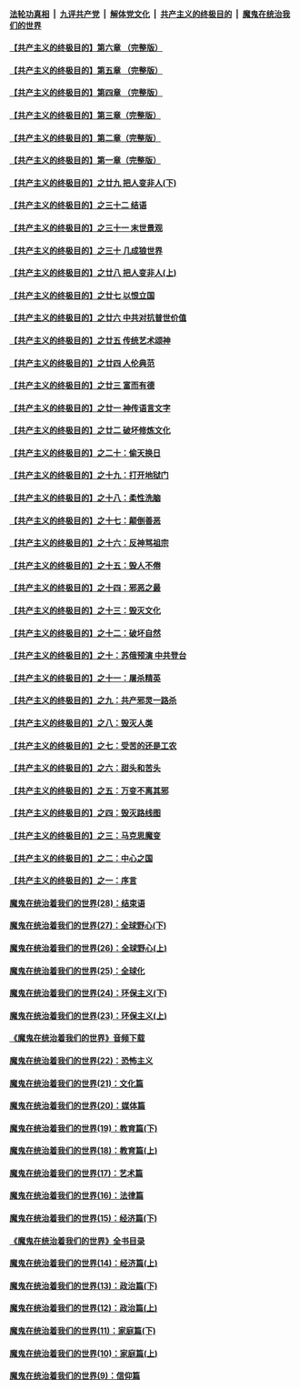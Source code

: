 ####  [法轮功真相](../../../../basic/blob/master/README.md?t=02061313) &nbsp;|&nbsp; [九评共产党](../../../../9ping.md/blob/master/README.md?t=02061313) &nbsp;|&nbsp; [解体党文化](../../../../jtdwh.md/blob/master/README.md?t=02061313)  &nbsp;|&nbsp; [共产主义的终极目的](../../../../gczydzjmd.md/blob/master/README.md?t=02061313) &nbsp;|&nbsp; [魔鬼在统治我们的世界](../../../../mgztzwmdsj.md/blob/master/README.md?t=02061313) 

#### [【共产主义的终极目的】第六章 （完整版）](../pages/nsc422/n11428913.md?t=02061313) 

#### [【共产主义的终极目的】第五章 （完整版）](../pages/nsc422/n11428912.md?t=02061313) 

#### [【共产主义的终极目的】第四章 （完整版）](../pages/nsc422/n11428907.md?t=02061313) 

#### [【共产主义的终极目的】第三章（完整版）](../pages/nsc422/n11428848.md?t=02061313) 

#### [【共产主义的终极目的】第二章（完整版）](../pages/nsc422/n11428831.md?t=02061313) 

#### [【共产主义的终极目的】第一章（完整版）](../pages/nsc422/n11417651.md?t=02061313) 

#### [【共产主义的终极目的】之廿九 把人变非人(下)](../pages/nsc422/n11344140.md?t=02061313) 

#### [【共产主义的终极目的】之三十二 结语](../pages/nsc422/n11360535.md?t=02061313) 

#### [【共产主义的终极目的】之三十一 末世景观](../pages/nsc422/n11351129.md?t=02061313) 

#### [【共产主义的终极目的】之三十 几成狼世界](../pages/nsc422/n11348280.md?t=02061313) 

#### [【共产主义的终极目的】之廿八 把人变非人(上)](../pages/nsc422/n11340492.md?t=02061313) 

#### [【共产主义的终极目的】之廿七 以恨立国](../pages/nsc422/n11336944.md?t=02061313) 

#### [【共产主义的终极目的】之廿六 中共对抗普世价值](../pages/nsc422/n11324785.md?t=02061313) 

#### [【共产主义的终极目的】之廿五 传统艺术颂神](../pages/nsc422/n11296396.md?t=02061313) 

#### [【共产主义的终极目的】之廿四 人伦典范](../pages/nsc422/n11296397.md?t=02061313) 

#### [【共产主义的终极目的】之廿三 富而有德](../pages/nsc422/n11283598.md?t=02061313) 

#### [【共产主义的终极目的】之廿一 神传语言文字](../pages/nsc422/n11263265.md?t=02061313) 

#### [【共产主义的终极目的】之廿二 破坏修炼文化](../pages/nsc422/n11245728.md?t=02061313) 

#### [【共产主义的终极目的】之二十：偷天换日](../pages/nsc422/n11238846.md?t=02061313) 

#### [【共产主义的终极目的】之十九：打开地狱门](../pages/nsc422/n11206376.md?t=02061313) 

#### [【共产主义的终极目的】之十八：柔性洗脑](../pages/nsc422/n11199994.md?t=02061313) 

#### [【共产主义的终极目的】之十七：颠倒善恶](../pages/nsc422/n11179782.md?t=02061313) 

#### [【共产主义的终极目的】之十六：反神骂祖宗](../pages/nsc422/n11166798.md?t=02061313) 

#### [【共产主义的终极目的】之十五：毁人不倦](../pages/nsc422/n11166792.md?t=02061313) 

#### [【共产主义的终极目的】之十四：邪恶之最](../pages/nsc422/n11150249.md?t=02061313) 

#### [【共产主义的终极目的】之十三：毁灭文化](../pages/nsc422/n11135227.md?t=02061313) 

#### [【共产主义的终极目的】之十二：破坏自然](../pages/nsc422/n11135214.md?t=02061313) 

#### [【共产主义的终极目的】之十：苏俄预演 中共登台](../pages/nsc422/n11118424.md?t=02061313) 

#### [【共产主义的终极目的】之十一：屠杀精英](../pages/nsc422/n11118442.md?t=02061313) 

#### [【共产主义的终极目的】之九：共产邪灵一路杀](../pages/nsc422/n11114139.md?t=02061313) 

#### [【共产主义的终极目的】之八：毁灭人类](../pages/nsc422/n11108503.md?t=02061313) 

#### [【共产主义的终极目的】之七：受苦的还是工农](../pages/nsc422/n11101809.md?t=02061313) 

#### [【共产主义的终极目的】之六：甜头和苦头](../pages/nsc422/n11096971.md?t=02061313) 

#### [【共产主义的终极目的】之五：万变不离其邪](../pages/nsc422/n11091285.md?t=02061313) 

#### [【共产主义的终极目的】之四：毁灭路线图](../pages/nsc422/n11086284.md?t=02061313) 

#### [【共产主义的终极目的】之三：马克思魔变](../pages/nsc422/n11061941.md?t=02061313) 

#### [【共产主义的终极目的】之二：中心之国](../pages/nsc422/n11047728.md?t=02061313) 

#### [【共产主义的终极目的】之一：序言](../pages/nsc422/n11086077.md?t=02061313) 

#### [魔鬼在统治着我们的世界(28)：结束语](../pages/nsc422/n10936246.md?t=02061313) 

#### [魔鬼在统治着我们的世界(27)：全球野心(下)](../pages/nsc422/n10928319.md?t=02061313) 

#### [魔鬼在统治着我们的世界(26)：全球野心(上)](../pages/nsc422/n10900318.md?t=02061313) 

#### [魔鬼在统治着我们的世界(25)：全球化](../pages/nsc422/n10788205.md?t=02061313) 

#### [魔鬼在统治着我们的世界(24)：环保主义(下)](../pages/nsc422/n10695307.md?t=02061313) 

#### [魔鬼在统治着我们的世界(23)：环保主义(上)](../pages/nsc422/n10688613.md?t=02061313) 

#### [《魔鬼在统治着我们的世界》音频下载](../pages/nsc422/n10635553.md?t=02061313) 

#### [魔鬼在统治着我们的世界(22)：恐怖主义](../pages/nsc422/n10614727.md?t=02061313) 

#### [魔鬼在统治着我们的世界(21)：文化篇](../pages/nsc422/n10597706.md?t=02061313) 

#### [魔鬼在统治着我们的世界(20)：媒体篇](../pages/nsc422/n10586579.md?t=02061313) 

#### [魔鬼在统治着我们的世界(19)：教育篇(下)](../pages/nsc422/n10564808.md?t=02061313) 

#### [魔鬼在统治着我们的世界(18)：教育篇(上)](../pages/nsc422/n10526970.md?t=02061313) 

#### [魔鬼在统治着我们的世界(17)：艺术篇](../pages/nsc422/n10499093.md?t=02061313) 

#### [魔鬼在统治着我们的世界(16)：法律篇](../pages/nsc422/n10485969.md?t=02061313) 

#### [魔鬼在统治着我们的世界(15)：经济篇(下)](../pages/nsc422/n10469975.md?t=02061313) 

#### [《魔鬼在统治着我们的世界》全书目录](../pages/nsc422/n10464261.md?t=02061313) 

#### [魔鬼在统治着我们的世界(14)：经济篇(上)](../pages/nsc422/n10457370.md?t=02061313) 

#### [魔鬼在统治着我们的世界(13)：政治篇(下)](../pages/nsc422/n10448270.md?t=02061313) 

#### [魔鬼在统治着我们的世界(12)：政治篇(上)](../pages/nsc422/n10444576.md?t=02061313) 

#### [魔鬼在统治着我们的世界(11)：家庭篇(下)](../pages/nsc422/n10440961.md?t=02061313) 

#### [魔鬼在统治着我们的世界(10)：家庭篇(上)](../pages/nsc422/n10435448.md?t=02061313) 

#### [魔鬼在统治着我们的世界(9)：信仰篇](../pages/nsc422/n10432159.md?t=02061313) 

